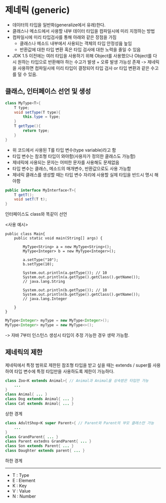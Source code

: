 # 제네릭 (generic)
- 데이터의 타입을 일반화(generalize에서 유래)한다.
- 클래스나 메소드에서 사용할 내부 데이터 타입을 컴파일시에 미리 지정하는 방법
- 컴파일시에 미리 타입검사를 통해 아래와 같은 장점을 가짐
  - 클래스나 메소드 내부에서 사용되는 객체의 타입 안정성읊 높임
  - 반환값에 대한 타입 변환 혹은 타입 검사에 대한 노력을 줄일 수 있음
- JDK 1.5 이전에는 여러 타입을 사용하기 위해 Object를 사용했으나 Object를 다시 원하는 타입으로 반환해야 하는 수고가 발생 + 오류 발생 가능성 존재
-> 제네릭을 사용하면 컴파일시에 미리 타입이 결정되어 타입 검사 or 타입 변환과 같은 수고를 덜 수 있음.

## 클래스, 인터페이스 선언 및 생성
```JAVA
class MyType<T>{
    T type;
    void setType(T type){
        this.type = type;
    }
    T getType(){
        return type;
    }
}
```
- 위 코드에서 사용된 T를 타입 변수(type variable)라고 함
- 타입 변수는 참조형 타입이 와야함(사용자가 정의한 클래스도 가능함)
- 제네릭에 사용되는 문자는 어떠한 문자를 사용해도 문제없음
- 타입 변수는 클래스, 메소드의 매개변수, 반환값으로도 사용 가능함
- 제네릭 클래스를 생성할 때는 타입 변수 자리에 사용할 실제 타입을 반드시 명시 해야함

```JAVA
public interface MyInterface<T>{
    T getT();
    void setT(T t);
}
```
인터페이스도 class와 똑같이 선언

<사용 예시>
```
public class Main{
	public static void main(String[] args) {
		
		MyType<String> a = new MyType<String>();
		MyType<Integer> b = new MyType<Integer>();
		
		a.setType("10");
		b.setType(10);
	
		System.out.println(a.getType()); // 10
		System.out.println(a.getType().getClass().getName());
        // java.lang.String
		
		System.out.println(b.getType()); // 10 
		System.out.println(b.getType().getClass().getName());
        // java.lang.Integer
		
	}
}
```

``` Java
MyType<Integer> myType = new MyType<Integer>();
MyType<Integer> myType = new MyType<>();
```
-> 자바 7부터 인스턴스 생성시 타입이 추정 가능한 경우 생략 가능함.

## 제네릭의 제한
제네릭에서 특정 범위로 제한된 참조형 타입을 받고 싶을 때는 extends / super를 사용하여 타입 변수에 특정 타입만을 사용하도록 제한이 가능하다.

``` Java
class Zoo<K extends Animal>{ // Animal과 Animal을 상속받은 타입만 가능
    ...
}
class Animal{ ... }
class Dog extends Animal{ ... }
class Cat extends Animal{ ... }
```
상한 경계

``` Java
class AdultShop<K super Parent>{ // Parent와 Parent의 부모 클래스만 가능
    ...
}
class GrandParent{ ... }
class Parent extedns GrandParent{ ... }
class Son extends Parent{ ... }
class Daughter extends parent{ ... }
```
하한 경계

---

- T : Type
- E : Element
- K : Key
- V : Value
- N : Number